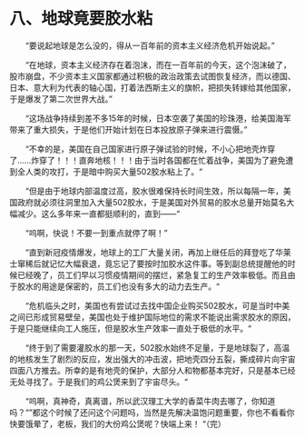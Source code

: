 # 八、地球竟要胶水粘
&emsp;&emsp;“要说起地球是怎么没的，得从一百年前的资本主义经济危机开始说起。”

&emsp;&emsp;“在地球，资本主义经济存在着泡沫，而在一百年前的今天，这个泡沫破了，股市崩盘，不少资本主义国家都通过积极的政治政策去试图恢复经济，而以德国、日本、意大利为代表的轴心国，打着法西斯主义的旗帜，把损失转嫁给其他国家，于是爆发了第二次世界大战。”

&emsp;&emsp;“这场战争持续到差不多15年的时候，日本空袭了美国的珍珠港，给美国海军带来了重大损失，于是他们开始计划在日本投放原子弹来进行震慑。”

&emsp;&emsp;“不幸的是，美国在自己国家进行原子弹试验的时候，不小心把地壳炸穿了……炸穿了！！！直奔地核！！！由于当时各国都在忙着战争，美国为了避免遭到全人类的攻打，于是暗中购买大量502胶水粘上了。“

&emsp;&emsp;“但是由于地球内部温度过高，胶水很难保持长时间生效，所以每隔一年，美国政府就必须往洞里加入大量502胶水，于是美国对外贸易的胶水总量开始莫名大幅减少。这么多年来一直都挺顺利的，直到——“

&emsp;&emsp;“呜啊，快说！不要一到重点就停了啊！”

&emsp;&emsp;“直到新冠疫情爆发，地球上的工厂大量关闭，再加上继任后的拜登吃了华莱士窜稀后就记忆大幅衰退，竟忘记了要按时加胶水这件事。等到副总统提醒他的时候已经晚了，员工们早以习惯疫情期间的摆烂，紧急复工的生产效率极低。而且由于胶水的用途是保密的，员工们也没有多大的动力去生产。“

&emsp;&emsp;“危机临头之时，美国也有尝试过去找中国企业购买502胶水，可是当时中美之间已形成贸易壁垒，美国也处于维护国际地位的需求不能说出需求胶水的原因，于是只能继续向工人施压，但是胶水生产效率一直处于极低的水平。“

&emsp;&emsp;“终于到了需要灌胶水的那一天，502胶水始终不足量，于是地球裂了，高温的地核发生了剧烈的反应，发出强大的冲击波，把地壳四分五裂，撕成碎片向宇宙四面八方推去。所幸的是有地壳的保护，大部分人和物都基本完好，只是基本已经无处寻找了。于是我们的鸡公煲来到了宇宙尽头。“

&emsp;&emsp;“呜啊，真神奇，真离谱，所以武汉理工大学的香菜牛肉去哪了，你知道吗？“”都这个时候了还问这个问题吗，当然是先解决温饱问题重要，你也不看看你快要饿晕了，老板，我们的大份鸡公煲呢？快端上来！ “（完）
